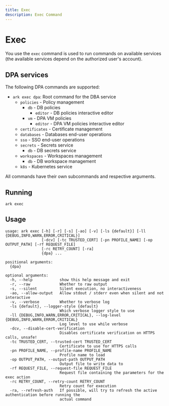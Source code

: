 ```yaml
---
title: Exec
description: Exec Command
---
```


# Exec

You use the `exec` command is used to run commands on available services (the available services depend on the authorized user's account).

## DPA services

The following DPA commands are supported:

- `ark exec dpa`: Root command for the DBA service
    - `policies` - Policy management
        - `db` - DB policies
            - `editor` - DB policies interactive editor
        - `vm` - DPA VM policies
            - `editor` - DPA VM policies interactive editor
    - `certificates` - Certificate management
    - `databases` - Databases end-user operations
    - `sso` - SSO end-user operations
    - `secrets` - Secrets service
        - `db` - DB secrets service
    - `workspaces` - Workspaces management
        - `db` - DB workspace management
    - `k8s` - Kubernetes service

All commands have their own subcommands and respective arguments.

## Running
```shell linenums="0"
ark exec
```

## Usage
```shell
usage: ark exec [-h] [-r] [-s] [-ao] [-v] [-ls {default}] [-ll {DEBUG,INFO,WARN,ERROR,CRITICAL}]
                [-dcv] [-tc TRUSTED_CERT] [-pn PROFILE_NAME] [-op OUTPUT_PATH] [-rf REQUEST_FILE]
                [-rc RETRY_COUNT] [-ra]
                {dpa} ...

positional arguments:
  {dpa}

optional arguments:
  -h, --help            show this help message and exit
  -r, --raw             Whether to raw output
  -s, --silent          Silent execution, no interactiveness
  -ao, --allow-output   Allow stdout / stderr even when silent and not interactive
  -v, --verbose         Whether to verbose log
  -ls {default}, --logger-style {default}
                        Which verbose logger style to use
  -ll {DEBUG,INFO,WARN,ERROR,CRITICAL}, --log-level {DEBUG,INFO,WARN,ERROR,CRITICAL}
                        Log level to use while verbose
  -dcv, --disable-cert-verification
                        Disables certificate verification on HTTPS calls, unsafe!
  -tc TRUSTED_CERT, --trusted-cert TRUSTED_CERT
                        Certificate to use for HTTPS calls
  -pn PROFILE_NAME, --profile-name PROFILE_NAME
                        Profile name to load
  -op OUTPUT_PATH, --output-path OUTPUT_PATH
                        Output file to write data to
  -rf REQUEST_FILE, --request-file REQUEST_FILE
                        Request file containing the parameters for the exec action
  -rc RETRY_COUNT, --retry-count RETRY_COUNT
                        Retry count for execution
  -ra, --refresh-auth   If possible, will try to refresh the active authentication before running the
                        actual command
```
